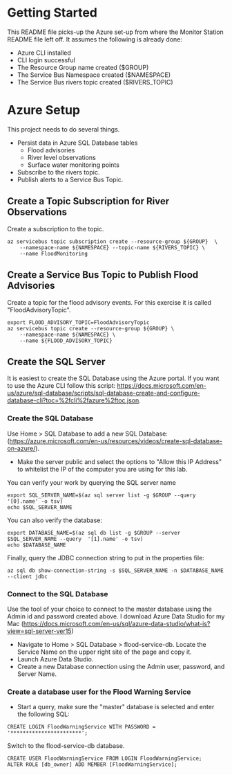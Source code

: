 # Getting Started

This README file picks-up the Azure set-up from where the Monitor Station README file left off. It
assumes the following is already done:
* Azure CLI installed
* CLI login successful
* The Resource Group name created ($GROUP)
* The Service Bus Namespace created ($NAMESPACE)
* The Service Bus rivers topic created ($RIVERS_TOPIC)

# Azure Setup

This project needs to do several things.
* Persist data in Azure SQL Database tables
  * Flood advisories
  * River level observations
  * Surface water monitoring points
* Subscribe to the rivers topic.
* Publish alerts to a Service Bus Topic.

## Create a Topic Subscription for River Observations
Create a subscription to the topic.

```
az servicebus topic subscription create --resource-group ${GROUP}  \
    --namespace-name ${NAMESPACE} --topic-name ${RIVERS_TOPIC} \
    --name FloodMonitoring
```

## Create a Service Bus Topic to Publish Flood Advisories
Create a topic for the flood advisory events. For this exercise it is called "FloodAdvisoryTopic".
```
export FLOOD_ADVISORY_TOPIC=FloodAdvisoryTopic
az servicebus topic create --resource-group ${GROUP} \
    --namespace-name ${NAMESPACE} \
    --name ${FLOOD_ADVISORY_TOPIC}
```

## Create the SQL Server

It is easiest to create the SQL Database using the Azure portal. If you want to use the Azure CLI follow this script:
https://docs.microsoft.com/en-us/azure/sql-database/scripts/sql-database-create-and-configure-database-cli?toc=%2fcli%2fazure%2ftoc.json.

### Create the SQL Database
Use Home > SQL Database to add a new SQL Database: (https://azure.microsoft.com/en-us/resources/videos/create-sql-database-on-azure/).
* Make the server public and select the options to "Allow this IP Address" to whitelist the IP of the computer you are using for this lab.

You can verify your work by querying the SQL server name
```
export SQL_SERVER_NAME=$(az sql server list -g $GROUP --query  '[0].name' -o tsv)
echo $SQL_SERVER_NAME
```

You can also verify the database:
``` 
export DATABASE_NAME=$(az sql db list -g $GROUP --server $SQL_SERVER_NAME --query  '[1].name' -o tsv)
echo $DATABASE_NAME
```

Finally, query the JDBC connection string to put in the properties file:
``` 
az sql db show-connection-string -s $SQL_SERVER_NAME -n $DATABASE_NAME --client jdbc
```

### Connect to the SQL Database
Use the tool of your choice to connect to the master database using the Admin id and password created above.
I download Azure Data Studio for my Mac (https://docs.microsoft.com/en-us/sql/azure-data-studio/what-is?view=sql-server-ver15)
* Navigate to Home > SQL Database > flood-service-db. Locate the Service Name on the upper right site of the page and copy it.
* Launch Azure Data Studio.
* Create a new Database connection using the Admin user, password, and Server Name.

### Create a database user for the Flood Warning Service
* Start a query, make sure the "master" database is selected and enter the following SQL:
```
CREATE LOGIN FloodWarningService WITH PASSWORD = '***********************';
```

Switch to the flood-service-db database.
```
CREATE USER FloodWarningService FROM LOGIN FloodWarningService; 
ALTER ROLE [db_owner] ADD MEMBER [FloodWarningService];
```



